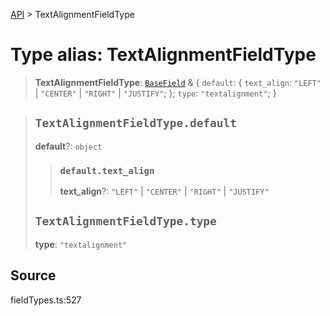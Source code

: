 [API](../index.md) > TextAlignmentFieldType

# Type alias: TextAlignmentFieldType

> **TextAlignmentFieldType**: [`BaseField`](type-alias.BaseField.md) & \{
  `default`: \{
    `text_align`: `"LEFT"` \| `"CENTER"` \| `"RIGHT"` \| `"JUSTIFY"`;
  };
  `type`: `"textalignment"`;
 }

> ## `TextAlignmentFieldType.default`
>
> **default**?: `object`
>
> > ### `default.text_align`
> >
> > **text\_align**?: `"LEFT"` \| `"CENTER"` \| `"RIGHT"` \| `"JUSTIFY"`
> >
> >
>
> ## `TextAlignmentFieldType.type`
>
> **type**: `"textalignment"`
>
>

## Source

fieldTypes.ts:527
